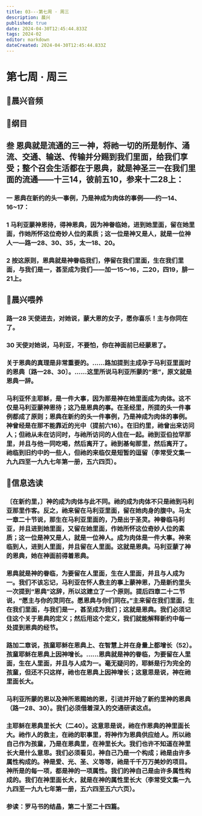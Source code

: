 ```yaml
---
title: 03---第七周 · 周三
description: 晨兴
published: true
date: 2024-04-30T12:45:44.833Z
tags: 2024-02
editor: markdown
dateCreated: 2024-04-30T12:45:44.833Z
---
```


# 第七周 · 周三
## 🎵晨兴音频

## 📖纲目

## 叁   恩典就是流通的三一神，将祂一切的所是制作、涌流、交通、输送、传输并分赐到我们里面，给我们享受；整个召会生活都在于恩典，就是神圣三一在我们里面的流通——十三14，彼前五10，参来十二28上：

### 一   恩典在新约的头一事例，乃是神成为肉体的事例——约一14、16~17：

### 1   马利亚蒙神恩待，得神恩典，因为神眷临她，进到她里面，留在她里面，作她所怀这位奇妙人位的素质；这一位是神又是人，就是一位神人一—路一28、30、35，太一18、20。

### 2   按这原则，恩典就是神眷临我们，停留在我们里面，生在我们里面，与我们是一，甚至成为我们——加一15～16，二20，四19，腓一21上。

## 📖晨兴喂养

### 路一28    天使进去，对她说，蒙大恩的女子，愿你喜乐！主与你同在了。

### 30    天使对她说，马利亚，不要怕，你在神面前已经蒙恩了。

### 关于恩典的真理是非常重要的。……路加提到主成孕于马利亚里面时的恩典〔路一28、30〕。……这里所说马利亚所蒙的“恩”，原文就是恩典一辞。

### 马利亚怀主耶稣，是一件大事，因为那是神在她里面成为肉体。这不仅是马利亚蒙神恩待；这乃是恩典的事。在圣经里，所提的头一件事例都成了原则；恩典在新约的头一件事例，乃是神成为肉体的事例。神曾经是在那不能靠近的光中（提前六16）。在旧约里，祂曾出来访问人；但祂从未在访问时，与祂所访问的人住在一起。祂到亚伯拉罕那里，并且与他一同吃喝，然后离开了。祂到基甸那里，然后离开了。祂临到旧约中的一些人，但祂的来临仅是短暂的逗留（李常受文集一九九四至一九九七年第一册，五六四页）。

## 📖信息选读

### 〔在新约里，〕神的成为肉体与此不同。祂的成为肉体不只是祂到马利亚那里作客。反之，祂来留在马利亚里面，留在她肉身的腹中。马太一章二十节说，那生在马利亚里面的，乃是出于圣灵。神眷临马利亚，并且进到她里面，又留在她里面，作她所怀这位奇妙人位的素质；这一位是神又是人，就是一位神人。成为肉体是一件大事。神来临到人，进到人里面，并且留在人里面。这就是恩典。马利亚蒙了神的恩典，她在神面前得着恩典。

### 恩典就是神的眷临，为要留在人里面，生在人里面，并且与人成为一。我们不该忘记，马利亚在怀人救主的事上蒙神恩，乃是新约里头一次提到“恩典”这辞，所以这建立了一个原则。提后四章二十二节说，“愿主与你的灵同在。愿恩典与你们同在。”主来留在我们里面，生在我们里面，与我们是一，甚至成为我们；这就是恩典。我们必须记住这个关于恩典的定义；然后用这个定义，我们就能解释新约中每一处提到恩典的经节。

### 路加二章说，孩童耶稣在恩典上、在智慧上并在身量上都增长（52）。孩童耶稣在恩典上因神增长。……恩典就是神的眷临，为要留在人里面，生在人里面，并且与人成为一。毫无疑问的，耶稣是行为完全的孩童，但还不只这样，祂也在恩典上因神增长；这意思是说，神在祂里面长大。

### 马利亚所蒙的恩以及神所恩赐她的恩，引进并开始了新约里神的恩典（路一28、30）。我们必须借着深入的交通研读这点。

### 主耶稣在恩典里长大（二40）。这意思是说，祂在作恩典的神里面长大。祂作人的救主，在祂的职事里，将神作为恩典供应给人。所以祂自己作为孩童，乃是在恩典里，在神里长大。我们也许不知道在神里长大是什么意思。我们必须看见，神自己乃是一个构成；祂是由许多属性构成的。神是爱、光、圣、义等等，祂是千千万万美妙的项目。神所是的每一项，都是神的一项属性。我们的神自己是由许多属性构成的。我们在神里面长大，就是在神的属性里长大（李常受文集一九九四至一九九七年第一册，五六四至五六六页）。

### 参读：罗马书的结晶，第二十至二十四篇。
<!-- Google tag (gtag.js) -->
<script async src="https://www.googletagmanager.com/gtag/js?id=G-1P8709Z16T"></script>
<script>
  window.dataLayer = window.dataLayer || [];
  function gtag(){dataLayer.push(arguments);}
  gtag('js', new Date());

  gtag('config', 'G-1P8709Z16T');
</script>